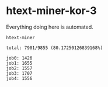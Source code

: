 # htext-miner-kor-3

Everything doing here is automated.

```
htext-miner

total: 7901/9855 (80.17250126839168%)

job0: 1426
job1: 1655
job2: 1557
job3: 1707
job4: 1556
```